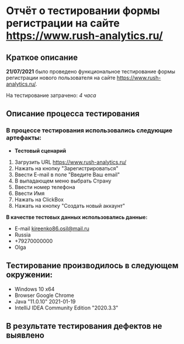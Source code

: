 # Отчёт о тестировании формы регистрации на сайте https://www.rush-analytics.ru/

## Краткое описание

**21/07/2021** было проведено функциональное тестирование формы регистрации нового пользователя на сайте https://www.rush-analytics.ru/.

На тестирование затрачено: *4 часа*

## Описание процесса тестирования

### В процессе тестирования использовались следующие артефакты:

- **Тестовый сценарий**

1. Загрузить URL https://www.rush-analytics.ru/
2. Нажать на кнопку "Зарегистрироваться"
3. Ввести E-mail в поле "Введите Ваш email"
4. В выпадающем меню выбрать Страну
5. Ввести номер телефона
6. Ввести Имя
7. Нажать на ClickBox
8. Нажать на кнопку "Создать новый аккаунт"

**В качестве тестовых данных использовались данные:**

- E-mail kireenko86.osil@mail.ru
- Russia
- +79270000000
- Olga

## Тестирование производилось в следующем окружении:

- Windows 10 x64
- Browser Google Chrome
- Java "11.0.10" 2021-01-19
- IntelliJ IDEA Community Edition "2020.3.3"

## В результате тестирования дефектов не выявлено

